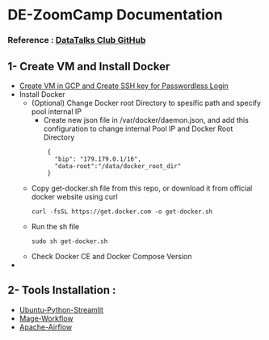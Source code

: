 # DE-ZoomCamp Documentation

### Reference : [DataTalks Club GitHub](https://github.com/DataTalksClub/data-engineering-zoomcamp/blob/main/README.md)

## 1- Create VM and Install Docker
  - [Create VM in GCP and Create SSH key for Passwordless Login](https://github.com/cloud1mahardianyusuf/de-zoomcamp-documentation/blob/main/Create%20VM%20on%20GCP/create%20vm%20and%20ssh%20key%20passwordless.md)
  - Install Docker
      -  (Optional) Change Docker root Directory to spesific path and specify pool internal IP
          -  Create new json file in /var/docker/daemon.json, and add this configuration to change internal Pool IP and Docker Root Directory
             ```
              {
              	"bip": "179.179.0.1/16",
              	"data-root":"/data/docker_root_dir"
              }
             ```
      -  Copy get-docker.sh file from this repo, or download it from official docker website using curl
          ```
          curl -fsSL https://get.docker.com -o get-docker.sh
          ```
      -  Run the sh file
          ```
          sudo sh get-docker.sh
          ```
      -  Check Docker CE and Docker Compose Version
  - 
## 2- Tools Installation :
  - [Ubuntu-Python-Streamlit](https://github.com/cloud1mahardianyusuf/ubuntu-python-streamlit)
  - [Mage-Workflow](https://github.com/cloud1mahardianyusuf/mage-workflow)
  - [Apache-Airflow](https://github.com/cloud1mahardianyusuf/apache-airflow)
